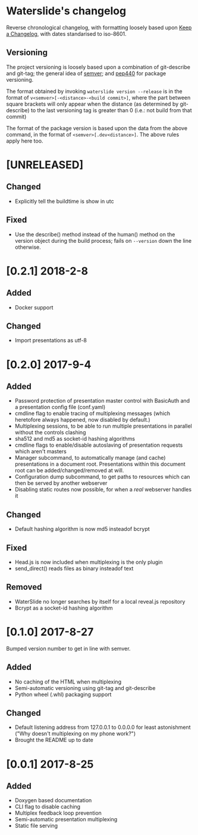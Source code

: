 # Waterslide's changelog
Reverse chronological changelog, with formatting loosely based upon
[Keep a Changelog](http://keepachangelog.com/en/1.0.0/), with dates
standarised to iso-8601.

## Versioning
The project versioning is loosely based upon a combination of git-describe and
git-tag; the general idea of [semver](http://semver.org/spec/v2.0.0.html);
and [pep440](https://www.python.org/dev/peps/pep-0440/) for package versioning.

The format obtained by invoking `waterslide version --release` is in the format
of `v<semver>[-<distance>-<build commit>]`, where the part between square
brackets will only appear when the distance (as determined by git-describe) to
the last versioning tag is greater than 0 (i.e.: not build from that commit)

The format of the package version is based upon the data from the above
command, in the format of `<semver>[.dev<distance>]`. The above rules apply
here too.

# [UNRELEASED]
## Changed
- Explicitly tell the buildtime is show in utc

## Fixed
- Use the describe() method instead of the human() method on the version object
  during the build process; fails on `--version` down the line otherwise.

# [0.2.1] 2018-2-8
## Added
- Docker support

## Changed
- Import presentations as utf-8

# [0.2.0] 2017-9-4
## Added
- Password protection of presentation master control with BasicAuth and a
  presentation config file (conf.yaml)
- cmdline flag to enable tracing of multiplexing messages (which heretofore
  always happened, now disabled by default.)
- Multiplexing sessions, to be able to run multiple presentations in
  parallel without the controls clashing
- sha512 and md5 as socket-id hashing algorithms
- cmdline flags to enable/disable autoslaving of presentation requests which
  aren't masters
- Manager subcommand, to automatically manage (and cache) presentations in
  a document root. Presentations within this document root can be
  added/changed/removed at will.
- Configuration dump subcommand, to get paths to resources which can then be
  served by another webserver
- Disabling static routes now possible, for when a _real_ webserver handles it

## Changed
- Default hashing algorithm is now md5 insteadof bcrypt

## Fixed
- Head.js is now included when multiplexing is the only plugin
- send_direct() reads files as binary insteadof text

## Removed
- WaterSlide no longer searches by itself for a local reveal.js repository
- Bcrypt as a socket-id hashing algorithm

# [0.1.0] 2017-8-27
Bumped version number to get in line with semver.

## Added
- No caching of the HTML when multiplexing
- Semi-automatic versioning using git-tag and git-describe
- Python wheel (.whl) packaging support

## Changed
- Default listening address from 127.0.0.1 to 0.0.0.0 for least astonishment
  ("Why doesn't multiplexing on my phone work?")
- Brought the README up to date

# [0.0.1] 2017-8-25
## Added
- Doxygen based documentation
- CLI flag to disable caching
- Multiplex feedback loop prevention
- Semi-automatic presentation multiplexing
- Static file serving
